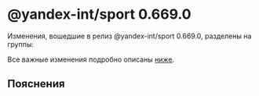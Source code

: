 # @yandex-int/sport 0.669.0

<!-- ЧЕЛОВЕЧЕСКОЕ ВСТУПЛЕНИЕ -->

Изменения, вошедшие в релиз @yandex-int/sport 0.669.0, разделены на группы:

Все важные изменения подробно описаны [ниже](#Пояснения).

## Пояснения

